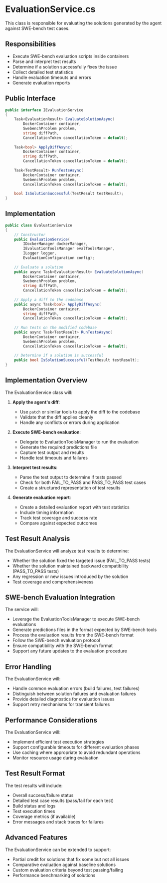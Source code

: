 # EvaluationService.cs

This class is responsible for evaluating the solutions generated by the agent against SWE-bench test cases.

## Responsibilities

- Execute SWE-bench evaluation scripts inside containers
- Parse and interpret test results
- Determine if a solution successfully fixes the issue
- Collect detailed test statistics
- Handle evaluation timeouts and errors
- Generate evaluation reports

## Public Interface

```csharp
public interface IEvaluationService
{
    Task<EvaluationResult> EvaluateSolutionAsync(
        DockerContainer container,
        SwebenchProblem problem,
        string diffPath,
        CancellationToken cancellationToken = default);
    
    Task<bool> ApplyDiffAsync(
        DockerContainer container,
        string diffPath,
        CancellationToken cancellationToken = default);
    
    Task<TestResult> RunTestsAsync(
        DockerContainer container,
        SwebenchProblem problem,
        CancellationToken cancellationToken = default);
    
    bool IsSolutionSuccessful(TestResult testResult);
}
```

## Implementation

```csharp
public class EvaluationService
{
    // Constructor
    public EvaluationService(
        IDockerManager dockerManager,
        IEvaluationToolsManager evalToolsManager,
        ILogger logger,
        EvaluationConfiguration config);
    
    // Evaluate a solution
    public async Task<EvaluationResult> EvaluateSolutionAsync(
        DockerContainer container,
        SwebenchProblem problem,
        string diffPath,
        CancellationToken cancellationToken = default);
    
    // Apply a diff to the codebase
    public async Task<bool> ApplyDiffAsync(
        DockerContainer container,
        string diffPath,
        CancellationToken cancellationToken = default);
    
    // Run tests on the modified codebase
    public async Task<TestResult> RunTestsAsync(
        DockerContainer container,
        SwebenchProblem problem,
        CancellationToken cancellationToken = default);
    
    // Determine if a solution is successful
    public bool IsSolutionSuccessful(TestResult testResult);
}
```

## Implementation Overview

The EvaluationService class will:

1. **Apply the agent's diff**:
   - Use `patch` or similar tools to apply the diff to the codebase
   - Validate that the diff applies cleanly
   - Handle any conflicts or errors during application

2. **Execute SWE-bench evaluation**:
   - Delegate to EvaluationToolsManager to run the evaluation
   - Generate the required predictions file
   - Capture test output and results
   - Handle test timeouts and failures

3. **Interpret test results**:
   - Parse the test output to determine if tests passed
   - Check for both FAIL_TO_PASS and PASS_TO_PASS test cases
   - Create a structured representation of test results

4. **Generate evaluation report**:
   - Create a detailed evaluation report with test statistics
   - Include timing information
   - Track test coverage and success rate
   - Compare against expected outcomes

## Test Result Analysis

The EvaluationService will analyze test results to determine:
- Whether the solution fixed the targeted issue (FAIL_TO_PASS tests)
- Whether the solution maintained backward compatibility (PASS_TO_PASS tests)
- Any regression or new issues introduced by the solution
- Test coverage and comprehensiveness

## SWE-bench Evaluation Integration

The service will:
- Leverage the EvaluationToolsManager to execute SWE-bench evaluations
- Generate predictions files in the format expected by SWE-bench tools
- Process the evaluation results from the SWE-bench format
- Follow the SWE-bench evaluation protocol
- Ensure compatibility with the SWE-bench format
- Support any future updates to the evaluation procedure

## Error Handling

The EvaluationService will:
- Handle common evaluation errors (build failures, test failures)
- Distinguish between solution failures and evaluation failures
- Provide detailed diagnostics for evaluation issues
- Support retry mechanisms for transient failures

## Performance Considerations

The EvaluationService will:
- Implement efficient test execution strategies
- Support configurable timeouts for different evaluation phases
- Use caching where appropriate to avoid redundant operations
- Monitor resource usage during evaluation

## Test Result Format

The test results will include:
- Overall success/failure status
- Detailed test case results (pass/fail for each test)
- Build status and logs
- Test execution times
- Coverage metrics (if available)
- Error messages and stack traces for failures

## Advanced Features

The EvaluationService can be extended to support:
- Partial credit for solutions that fix some but not all issues
- Comparative evaluation against baseline solutions
- Custom evaluation criteria beyond test passing/failing
- Performance benchmarking of solutions